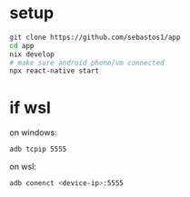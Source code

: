 # setup

```bash
git clone https://github.com/sebastos1/app
cd app
nix develop
# make sure android phone/vm connected
npx react-native start
```

# if wsl
on windows:
```bash
adb tcpip 5555
```
on wsl:
```bash
adb conenct <device-ip>:5555
```